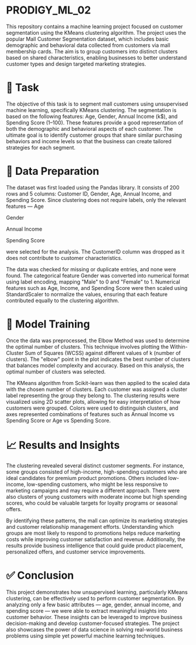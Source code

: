 # PRODIGY_ML_02
This repository contains a machine learning project focused on customer segmentation using the KMeans clustering algorithm. The project uses the popular Mall Customer Segmentation dataset, which includes basic demographic and behavioral data collected from customers via mall membership cards. The aim is to group customers into distinct clusters based on shared characteristics, enabling businesses to better understand customer types and design targeted marketing strategies.

# 📌 Task
The objective of this task is to segment mall customers using unsupervised machine learning, specifically KMeans clustering. The segmentation is based on the following features: Age, Gender, Annual Income (k$), and Spending Score (1–100). These features provide a good representation of both the demographic and behavioral aspects of each customer. The ultimate goal is to identify customer groups that share similar purchasing behaviors and income levels so that the business can create tailored strategies for each segment.

# 🧹 Data Preparation
The dataset was first loaded using the Pandas library. It consists of 200 rows and 5 columns: Customer ID, Gender, Age, Annual Income, and Spending Score. Since clustering does not require labels, only the relevant features —
Age

Gender

Annual Income

Spending Score

were selected for the analysis. The CustomerID column was dropped as it does not contribute to customer characteristics.

The data was checked for missing or duplicate entries, and none were found. The categorical feature Gender was converted into numerical format using label encoding, mapping "Male" to 0 and "Female" to 1. Numerical features such as Age, Income, and Spending Score were then scaled using StandardScaler to normalize the values, ensuring that each feature contributed equally to the clustering algorithm.

# 🤖 Model Training
Once the data was preprocessed, the Elbow Method was used to determine the optimal number of clusters. This technique involves plotting the Within-Cluster Sum of Squares (WCSS) against different values of k (number of clusters). The "elbow" point in the plot indicates the best number of clusters that balances model complexity and accuracy. Based on this analysis, the optimal number of clusters was selected.

The KMeans algorithm from Scikit-learn was then applied to the scaled data with the chosen number of clusters. Each customer was assigned a cluster label representing the group they belong to. The clustering results were visualized using 2D scatter plots, allowing for easy interpretation of how customers were grouped. Colors were used to distinguish clusters, and axes represented combinations of features such as Annual Income vs Spending Score or Age vs Spending Score.

# 📈 Results and Insights
The clustering revealed several distinct customer segments. For instance, some groups consisted of high-income, high-spending customers who are ideal candidates for premium product promotions. Others included low-income, low-spending customers, who might be less responsive to marketing campaigns and may require a different approach. There were also clusters of young customers with moderate income but high spending scores, who could be valuable targets for loyalty programs or seasonal offers.

By identifying these patterns, the mall can optimize its marketing strategies and customer relationship management efforts. Understanding which groups are most likely to respond to promotions helps reduce marketing costs while improving customer satisfaction and revenue. Additionally, the results provide business intelligence that could guide product placement, personalized offers, and customer service improvements.

# ✅ Conclusion
This project demonstrates how unsupervised learning, particularly KMeans clustering, can be effectively used to perform customer segmentation. By analyzing only a few basic attributes — age, gender, annual income, and spending score — we were able to extract meaningful insights into customer behavior. These insights can be leveraged to improve business decision-making and develop customer-focused strategies. The project also showcases the power of data science in solving real-world business problems using simple yet powerful machine learning techniques.
